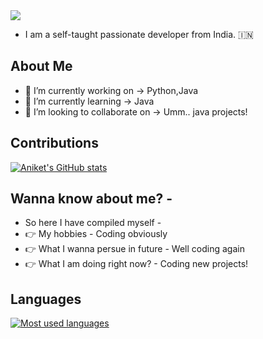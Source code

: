 <img src = "https://media.discordapp.net/attachments/891237527170715680/908787928459792434/Screenshot_20211113-000707_Canva-removebg-preview.png">

- I am a self-taught passionate developer from India. 🇮🇳

## About Me

- 🔭 I’m currently working on -> Python,Java
- 🌱 I’m currently learning -> Java
- 👯 I’m looking to collaborate on -> Umm.. java projects!

## Contributions
[![Aniket's GitHub stats](https://github-readme-stats.vercel.app/api?username=DevMike123&count_private=true&show_icons=true&theme=radical)](https://github.com/anuraghazra/github-readme-stats)


## Wanna know about me? -
- So here I have compiled myself -
- 👉 My hobbies - Coding obviously
- 👉 What I wanna persue in future - Well coding again
- 👉 What I am doing right now? - Coding new projects!

## Languages

[![Most used languages](https://github-readme-stats.vercel.app/api/wakatime?username=willianrod)](https://github.com/anuraghazra/github-readme-stats)
